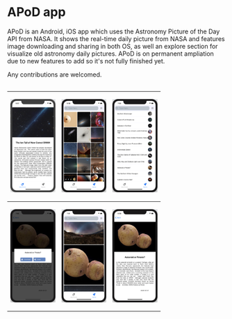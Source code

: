 # APoD app
APoD is an Android, iOS app which uses the Astronomy Picture of the Day API from NASA.
It shows the real-time daily picture from NASA and features image downloading and sharing in both OS, as well an explore section for visualize old astronomy daily pictures.
APoD is on permanent ampliation due to new features to add so it's not fully finished yet.

Any contributions are welcomed.


<table style="width:70%; margin-top: 30px">
  <tr>
    <th>
      <p align="center">
        <img src="https://raw.githubusercontent.com/mavaras/APoD/master/res/daily_picture.png">
      </p>
    </th>
    <th>
      <p align="center">
        <img src="https://raw.githubusercontent.com/mavaras/APoD/master/res/Explore3.png">
      </p>
    </th>
    <th>
      <p align="center">
        <img src="https://raw.githubusercontent.com/mavaras/APoD/master/res/ExploreList.png">
      </p>
    </th>
  </tr>
  <tr>
    <th>
      <p align="center">
        <img src="https://raw.githubusercontent.com/mavaras/APoD/master/res/dialog.png">
      </p>
    </th>
    <th>
      <p align="center">
        <img src="https://raw.githubusercontent.com/mavaras/APoD/master/res/Explore1.png">
      </p>
    </th>
    <th>
      <p align="center">
        <img src="https://raw.githubusercontent.com/mavaras/APoD/master/res/old_picture.png">
      </p>
    </th>
  </tr>
</table>
